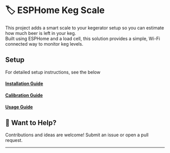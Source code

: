 # 🏷️ ESPHome Keg Scale

This project adds a smart scale to your kegerator setup so you can estimate how much beer is left in your keg.  
Built using ESPHome and a load cell, this solution provides a simple, Wi-Fi connected way to monitor keg levels.

## Setup

For detailed setup instructions, see the below 

####  [Installation Guide](guide/installation.md)
####  [Calibration Guide](guide/calibration.md)
####  [Usage Guide](guide/usage.md)

## 📎 Want to Help?

Contributions and ideas are welcome! Submit an issue or open a pull request.

---

